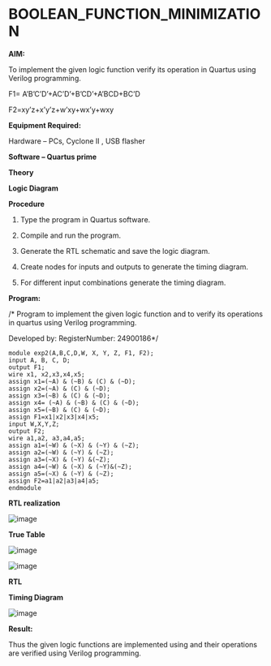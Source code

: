 # BOOLEAN_FUNCTION_MINIMIZATION

**AIM:**

To implement the given logic function verify its operation in Quartus using Verilog programming.

F1= A’B’C’D’+AC’D’+B’CD’+A’BCD+BC’D 

F2=xy’z+x’y’z+w’xy+wx’y+wxy

**Equipment Required:**

Hardware – PCs, Cyclone II , USB flasher

**Software – Quartus prime**

**Theory**

**Logic Diagram**

**Procedure**

1.	Type the program in Quartus software.

2.	Compile and run the program.

3.	Generate the RTL schematic and save the logic diagram.

4.	Create nodes for inputs and outputs to generate the timing diagram.

5.	For different input combinations generate the timing diagram.


**Program:**

/* Program to implement the given logic function and to verify its operations in quartus using Verilog programming. 

Developed by: RegisterNumber: 24900186*/

```
module exp2(A,B,C,D,W, X, Y, Z, F1, F2);
input A, B, C, D;
output F1;
wire x1, x2,x3,x4,x5;
assign x1=(~A) & (~B) & (C) & (~D);
assign x2=(~A) & (C) & (~D);
assign x3=(~B) & (C) & (~D);
assign x4= (~A) & (~B) & (C) & (~D);
assign x5=(~B) & (C) & (~D);
assign F1=x1|x2|x3|x4|x5;
input W,X,Y,Z;
output F2;
wire a1,a2, a3,a4,a5;
assign a1=(~W) & (~X) & (~Y) & (~Z);
assign a2=(~W) & (~Y) & (~Z);
assign a3=(~X) & (~Y) &(~Z);
assign a4=(~W) & (~X) & (~Y)&(~Z);
assign a5=(~X) & (~Y) & (~Z);
assign F2=a1|a2|a3|a4|a5;
endmodule
```

**RTL realization**

![image](https://github.com/user-attachments/assets/81defa7e-378a-40cc-a42d-5e3f517f938e)

**True Table**

![image](https://github.com/user-attachments/assets/4a3070bd-f3ab-4857-ac4a-37e87ba798f8)

![image](https://github.com/user-attachments/assets/bc31d0f4-f954-495e-81ac-5fdc222c8f39)


**RTL**

**Timing Diagram**

![image](https://github.com/user-attachments/assets/b9cd6b76-a682-4673-91c9-61f6b4a44af4)


**Result:**

Thus the given logic functions are implemented using and their operations are verified using Verilog programming.

